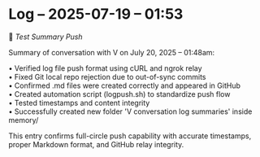 # Log – 2025-07-19 – 01:53

📁 *Test Summary Push*

Summary of conversation with V on July 20, 2025 – 01:48am:

• Verified log file push format using cURL and ngrok relay  
• Fixed Git local repo rejection due to out-of-sync commits  
• Confirmed .md files were created correctly and appeared in GitHub  
• Created automation script (logpush.sh) to standardize push flow  
• Tested timestamps and content integrity  
• Successfully created new folder 'V conversation log summaries' inside memory/

This entry confirms full-circle push capability with accurate timestamps, proper Markdown format, and GitHub relay integrity.